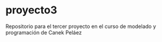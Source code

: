 # proyecto3
Repositorio para el tercer proyecto en el curso de modelado y programación de Canek Peláez
